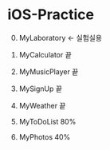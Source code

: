 # iOS-Practice

0. MyLaboratory <- 실험실용

1. MyCalculator 끝
2. MyMusicPlayer 끝
3. MySignUp 끝
4. MyWeather 끝
5. MyToDoList 80%
6. MyPhotos 40%
